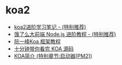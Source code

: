 # koa2

- [koa2进阶学习笔记 - (特别推荐)](https://chenshenhai.github.io/koa2-note/)
- [饿了么大前端 Node.js 进阶教程 - (特别推荐)](https://github.com/ElemeFE/node-interview)
- [阮一峰Koa 框架教程](http://www.ruanyifeng.com/blog/2017/08/koa.html)
- [十分钟带你看完 KOA 源码](https://zhuanlan.zhihu.com/p/24559011)
- [KOA简介 (特别章节:启动器[PM2])](https://wohugb.gitbooks.io/koajs/content/tools/pm2.html)